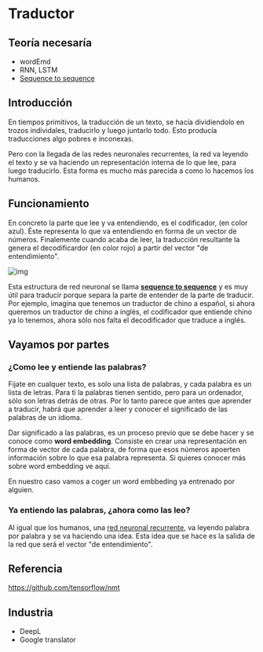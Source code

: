 # Traductor

## Teoría necesaría
* wordEmd
* RNN, LSTM
* [Sequence to sequence](/teoría/seq2seq.md)

## Introducción

En tiempos primitivos, la traducción de un texto, se hacía dividiendolo en trozos individales, traducirlo y luego juntarlo todo. Esto producía traducciones algo pobres e inconexas.

Pero con la llegada de las redes neuronales recurrentes, la red va leyendo el texto y se va haciendo un representación interna de lo que lee, para luego traducirlo. Esta forma es mucho más parecida a como lo hacemos los humanos.

## Funcionamiento

En concreto la parte que lee y va entendiendo, es el codificador, (en color azul). Éste representa lo que va entendiendo en forma de un vector de números. Finalemente cuando acaba de leer, la traducción resultante la genera el decodificardor (en color rojo) a partir del vector "de entendimiento".

![img](https://github.com/tensorflow/nmt/blob/master/nmt/g3doc/img/encdec.jpg)

Esta estructura de red neuronal se llama [**sequence to sequence**](/teoría/seq2seq.md) y es muy útil para traducir porque separa la parte de entender de la parte de traducir. Por ejemplo, imagina que tenemos un traductor de chino a español, si ahora queremos un traductor de chino a inglés, el codificador que entiende chino ya lo tenemos, ahora sólo nos falta el decodificador que traduce a inglés.

## Vayamos por partes

### ¿Como lee y entiende las palabras?

Fijate en cualquer texto, es solo una lista de palabras, y cada palabra es un lista de letras. Para tí la palabras tienen sentido, pero para un ordenador, sólo son letras detrás de otras. Por lo tanto parece que antes que aprender a traducir, habrá que aprender a leer y conocer el significado de las palabras de un idioma.

Dar significado a las palabras, es un proceso previo que se debe hacer y se conoce como **word embedding**. Consiste en crear una representación en forma de vector de cada palabra, de forma que esos números apoerten información sobre lo que esa palabra representa. Si quieres conocer más sobre word embedding ve aquí.

En nuestro caso vamos a coger un word embbeding ya entrenado por alguien.

### Ya entiendo las palabras, ¿ahora como las leo?

Al igual que los humanos, una [red neuronal recurrente](/teoría/redes/rnn.md), va leyendo palabra por palabra y se va haciendo una idea. Esta idea que se hace es la salida de la red que será el vector "de entendimiento".


## Referencia

https://github.com/tensorflow/nmt

## Industria

 * DeepL
 * Google translator
